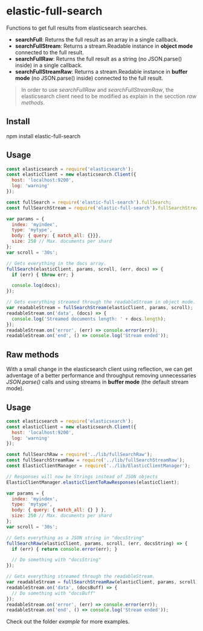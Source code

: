 elastic-full-search
===
Functions to get full results from elasticsearch searches.
* **searchFull**: Returns the full result as an array in a single callback.
* **searchFullStream**: Returns a stream.Readable instance in **object mode** connected to the full result.
* **searchFullRaw**: Returns the full result as a string (no JSON.parse() inside) in a single callback.
* **searchFullStreamRaw**: Returns a stream.Readable instance in **buffer mode** (no JSON.parse() inside) connected to the full result.

> In order to use *searchFullRaw* and *searchFullStreamRaw*, the elasticsearch client need to be modified as explain in the secction *raw methods*.

## Install
npm install elastic-full-search

## Usage
```javascript
const elasticsearch = require('elasticsearch');
const elasticClient = new elasticsearch.Client({
  host: 'localhost:9200',
  log: 'warning'
});

const fullSearch = require('elastic-full-search').fullSearch;
const fullSearchStream = require('elastic-full-search').fullSearchStream;

var params = {
  index: 'myindex',
  type: 'mytype',
  body: { query: { match_all: {}}},
  size: 250 // Max. documents per shard
};
var scroll = '30s';

// Gets everything in the docs array.
fullSearch(elasticClient, params, scroll, (err, docs) => {
  if (err) { throw err; }

  console.log(docs);
});

// Gets everything streamed through the readableStream in object mode.
var readableStream = fullSearchStream(elasticClient, params, scroll);
readableStream.on('data', (docs) => {
  console.log('Streamed documents length: ' + docs.length);
});
readableStream.on('error', (err) => console.error(err));
readableStream.on('end', () => console.log('Stream ended'));
```

## Raw methods
With a small change in the elasticsearch client using reflection, we can get adventage of a better performance and throughput removing unnecessaries *JSON.parse()* calls and using streams in **buffer mode** (the default stream mode).

## Usage
```javascript
const elasticsearch = require('elasticsearch');
const elasticClient = new elasticsearch.Client({
  host: 'localhost:9200',
  log: 'warning'
});

const fullSearchRaw = require('../lib/fullSearchRaw');
const fullSearchStreamRaw = require('../lib/fullSearchStreamRaw');
const ElasticClientManager = require('../lib/ElasticClientManager');

// Responses will now be Strings instead of JSON objects
ElasticClientManager.elasticClientToRawResponses(elasticClient);

var params = {
  index: 'myindex',
  type: 'mytype',
  body: { query: { match_all: {} } },
  size: 250 // Max. documents per shard
};
var scroll = '30s';

// Gets everything as a JSON string in "docsString"
fullSearchRaw(elasticClient, params, scroll, (err, docsString) => {
  if (err) { return console.error(err); }

  // Do something with "docsString"
});

// Gets everything streamed through the readableStream.
var readableStream = fullSearchStreamRaw(elasticClient, params, scroll);
readableStream.on('data', (docsBuff) => {
  // Do something with "docsBuff"
});
readableStream.on('error', (err) => console.error(err));
readableStream.on('end', () => console.log('Stream ended'));
```
Check out the folder *example* for more examples.